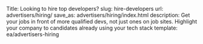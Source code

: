 Title: Looking to hire top developers?
slug: hire-developers
url: advertisers/hiring/
save_as: advertisers/hiring/index.html
description: Get your jobs in front of more qualified devs, not just ones on job sites. Highlight your company to candidates already using your tech stack
template: ea/advertisers-hiring
